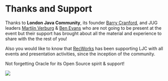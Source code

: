 # Thanks and Support

Thanks to **London Java Community**, its founder [Barry Cranford](http://twitter.com/bcrecworks), and JUG leaders [Martijn Verburg](http://twitter.com/karianna) & [Ben Evans](http://twitter.com/kittylyst) who are not going to be present at the event but their support has brought about all the material and experience to share with the the rest of you!

Also you would like to know that [RecWorks](http://www.recworks.co.uk/) has been supporting LJC with all events and presentation activities, since the inception of the community.

Not forgetting Oracle for its Open Source spirit & support!

![](http://www.oracle.com/ocom/groups/public/@otn/documents/digitalasset/148838.gif)

    


